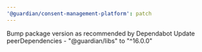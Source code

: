 ```yaml
---
'@guardian/consent-management-platform': patch
---
```


Bump package version as recommended by Dependabot
Update peerDependencies - "@guardian/libs" to "^16.0.0"
